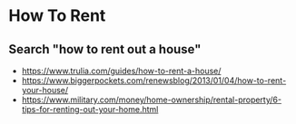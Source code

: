 # How To Rent 
## Search "how to rent out a house"
* https://www.trulia.com/guides/how-to-rent-a-house/
* https://www.biggerpockets.com/renewsblog/2013/01/04/how-to-rent-your-house/
* https://www.military.com/money/home-ownership/rental-property/6-tips-for-renting-out-your-home.html

